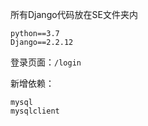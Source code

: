 所有Django代码放在SE文件夹内

```
python==3.7
Django==2.2.12
```

登录页面：`/login`

新增依赖：

```
mysql
mysqlclient
```

